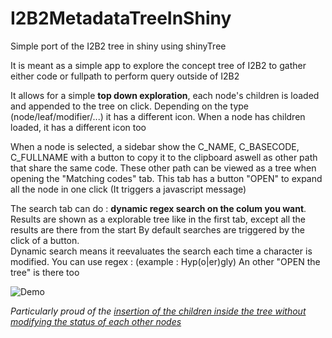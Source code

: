 # I2B2MetadataTreeInShiny

Simple port of the I2B2 tree in shiny using shinyTree

It is meant as a simple app to explore the concept tree of I2B2 to gather either code or fullpath to perform query outside of I2B2

It allows for a simple **top down exploration**, each node's children is loaded and appended to the tree on click. Depending on the type (node/leaf/modifier/...) it has a different icon. When a node has children loaded, it has a different icon too

When a node is selected, a sidebar show the C_NAME, C_BASECODE, C_FULLNAME with a button to copy it to the clipboard aswell as other path that share the same code. These other path can be viewed as a tree when opening the "Matching codes" tab. 
This tab has a button "OPEN" to expand all the node in one click (It triggers a javascript message)

The search tab can do : **dynamic regex search on the colum you want**. Results are shown as a explorable tree like in the first tab, except all the results are there from the start
By default searches are triggered by the click of a button.  
Dynamic search means it reevaluates the search each time a character is modified.
You can use regex : (example : Hyp(o|er)gly)
An other "OPEN the tree" is there too  


![Demo](https://user-images.githubusercontent.com/81096103/111912512-41339c80-8a6a-11eb-870c-dcf9a7396ce6.gif)



*Particularly proud of the [insertion of the children inside the tree without modifying the status of each other nodes](https://github.com/Hippolyte-Menou/I2B2MetadataTreeInShiny/blob/main/server.R#L154)*
